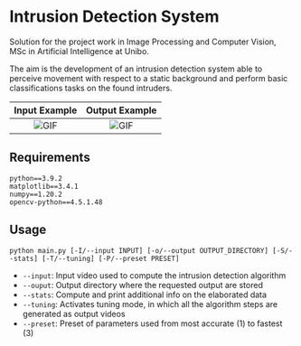 # Intrusion Detection System

Solution for the project work in Image Processing and Computer Vision, MSc in Artificial Intelligence at Unibo.

The aim is the development of an intrusion detection system able to perceive movement with respect to a static background and perform basic classifications tasks on the found intruders.

Input Example             |  Output Example
:-------------------------:|:-------------------------:
![GIF](https://github.com/alessandrostockman/cv-intrusion-detection-project-work/blob/master/res/input-example.gif)  |  ![GIF](https://github.com/alessandrostockman/cv-intrusion-detection-project-work/blob/master/res/output-example.gif)

## Requirements

```
python==3.9.2
matplotlib==3.4.1
numpy==1.20.2
opencv-python==4.5.1.48
```

## Usage

`python main.py [-I/--input INPUT] [-o/--output OUTPUT_DIRECTORY] [-S/--stats] [-T/--tuning] [-P/--preset PRESET]`

- `--input`: Input video used to compute the intrusion detection algorithm
- `--ouput`: Output directory where the requested output are stored
- `--stats`: Compute and print additional info on the elaborated data
- `--tuning`: Activates tuning mode, in which all the algorithm steps are generated as output videos
- `--preset`: Preset of parameters used from most accurate (1) to fastest (3)

